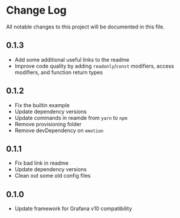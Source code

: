 # Change Log

All notable changes to this project will be documented in this file.

## 0.1.3

- Add some additional useful links to the readme
- Improve code quality by adding `readonly`/`const` modifiers, access modifiers, and function return types

## 0.1.2

- Fix the builtin example
- Update dependency versions
- Update commands in reamde from `yarn` to `npm`
- Remove provisioning folder
- Remove devDependency on `emotion`

## 0.1.1

- Fix bad link in readme
- Update dependency versions
- Clean out some old config files

## 0.1.0

- Update framework for Grafana v10 compatibility